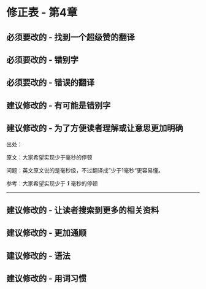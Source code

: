 # 修正表 - 第4章

## 必须要改的 - 找到一个超级赞的翻译

## 必须要改的 - 错别字

## 必须要改的 - 错误的翻译

## 建议修改的 - 有可能是错别字

## 建议修改的 - 为了方便读者理解或让意思更加明确

出处：

原文：大家希望实现少于毫秒的停顿

问题：英文原文说的是毫秒级，不过翻译成”少于1毫秒“更容易懂。

参考：大家希望实现少于 ***1*** 毫秒的停顿

------

## 建议修改的 - 让读者搜索到更多的相关资料

## 建议修改的 - 更加通顺

## 建议修改的 - 语法

## 建议修改的 - 用词习惯

